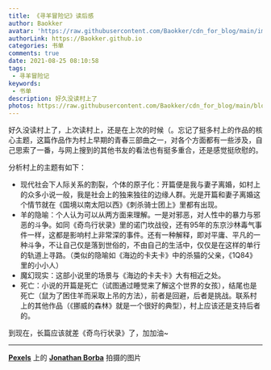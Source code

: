 ```yaml
---
title: 《寻羊冒险记》读后感
author: Baokker
avatar: 'https://raw.githubusercontent.com/Baokker/cdn_for_blog/main/img/custom/avatar.jpg'
authorLink: https://Baokker.github.io
categories: 书单
comments: true
date: 2021-08-25 08:10:58
tags:
 - 寻羊冒险记
keywords: 
 - 书单
description: 好久没读村上了
photos: https://raw.githubusercontent.com/Baokker/cdn_for_blog/main/blog_imgs/pexels-jonathan-borba-6622955.jpg
---
```


好久没读村上了，上次读村上，还是在上次的时候（。忘记了挺多村上的作品的核心主题，这篇作品作为村上早期的青春三部曲之一，对各个方面都有一些涉及，自己思索了一番，与网上搜到的其他书友的看法也有挺多重合，还是感觉挺欣慰的。

分析村上的主题有如下：

- 现代社会下人际关系的割裂，个体的原子化：开篇便是我与妻子离婚，如村上的众多小说一般，我是社会上的独来独往的边缘人群。光是开篇和妻子离婚这个情节就在《国境以南太阳以西》《刺杀骑士团上》里都有出现。
- 羊的隐喻：个人认为可以从两方面来理解。一是对邪恶，对人性中的暴力与邪恶的斗争。如同《奇鸟行状录》里的诺门坎战役，还有95年的东京沙林毒气事件一样，这都是影响村上非常深的事件。还有一种解释，即对平庸、平凡的一种斗争，不让自己仅是落到世俗的，不由自己的生活中，仅仅是在这样的单行的轨道上寻路。（类似的隐喻如《海边的卡夫卡》中的杀猫的父亲，《1Q84》里的小小人）
- 魔幻现实：这部小说里的场景与《海边的卡夫卡》大有相近之处。
- 死亡：小说的开篇是死亡（试图通过睡觉来了解这个世界的女孩），结尾也是死亡（鼠为了困住羊而采取上吊的方法），前者是回避，后者是挑战。联系村上的其他作品（《挪威的森林》就是一个很好的典型），村上应该还是支持后者的。



到现在，长篇应该就差《奇鸟行状录》了，加加油~

---

**[Pexels](https://www.pexels.com/zh-cn/photo/6622955/?utm_content=attributionCopyText&utm_medium=referral&utm_source=pexels)** 上的 **[Jonathan Borba](https://www.pexels.com/zh-cn/@jonathanborba?utm_content=attributionCopyText&utm_medium=referral&utm_source=pexels)** 拍摄的图片